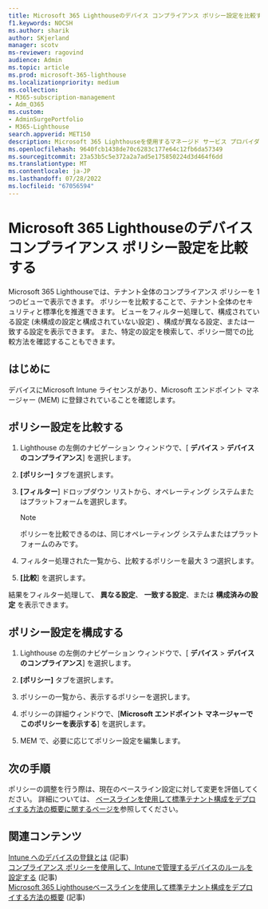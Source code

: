 ```yaml
---
title: Microsoft 365 Lighthouseのデバイス コンプライアンス ポリシー設定を比較する
f1.keywords: NOCSH
ms.author: sharik
author: SKjerland
manager: scotv
ms-reviewer: ragovind
audience: Admin
ms.topic: article
ms.prod: microsoft-365-lighthouse
ms.localizationpriority: medium
ms.collection:
- M365-subscription-management
- Adm_O365
ms.custom:
- AdminSurgePortfolio
- M365-Lighthouse
search.appverid: MET150
description: Microsoft 365 Lighthouseを使用するマネージド サービス プロバイダー (MSP) の場合は、デバイス コンプライアンス ポリシーの設定を比較する方法について説明します。
ms.openlocfilehash: 9640fcb1438de70c6283c177e64c12fb6da57349
ms.sourcegitcommit: 23a53b5c5e372a2a7ad5e175850224d3d464f6dd
ms.translationtype: MT
ms.contentlocale: ja-JP
ms.lasthandoff: 07/28/2022
ms.locfileid: "67056594"
---
```

# <a name="compare-device-compliance-policy-settings-in-microsoft-365-lighthouse"></a>Microsoft 365 Lighthouseのデバイス コンプライアンス ポリシー設定を比較する

Microsoft 365 Lighthouseでは、テナント全体のコンプライアンス ポリシーを 1 つのビューで表示できます。 ポリシーを比較することで、テナント全体のセキュリティと標準化を推進できます。 ビューをフィルター処理して、構成されている設定 (未構成の設定と構成されていない設定) 、構成が異なる設定、または一致する設定を表示できます。 また、特定の設定を検索して、ポリシー間での比較方法を確認することもできます。

## <a name="before-you-begin"></a>はじめに

デバイスにMicrosoft Intune ライセンスがあり、Microsoft エンドポイント マネージャー (MEM) に登録されていることを確認します。

## <a name="compare-policy-settings"></a>ポリシー設定を比較する

1. Lighthouse の左側のナビゲーション ウィンドウで、[ **デバイス** > **デバイスのコンプライアンス**] を選択します。

2. **[ポリシー]** タブを選択します。

3. **[フィルター**] ドロップダウン リストから、オペレーティング システムまたはプラットフォームを選択します。

   > [!NOTE]
   > ポリシーを比較できるのは、同じオペレーティング システムまたはプラットフォームのみです。

4. フィルター処理された一覧から、比較するポリシーを最大 3 つ選択します。

5. **[比較**] を選択します。

結果をフィルター処理して、 **異なる設定**、 **一致する設定**、または **構成済みの設定** を表示できます。

## <a name="configure-a-policy-setting"></a>ポリシー設定を構成する

1. Lighthouse の左側のナビゲーション ウィンドウで、[ **デバイス** > **デバイスのコンプライアンス**] を選択します。

2. **[ポリシー]** タブを選択します。

3. ポリシーの一覧から、表示するポリシーを選択します。

4. ポリシーの詳細ウィンドウで、[**Microsoft エンドポイント マネージャーでこのポリシーを表示する**] を選択します。

5. MEM で、必要に応じてポリシー設定を編集します。

## <a name="next-steps"></a>次の手順

ポリシーの調整を行う際は、現在のベースライン設定に対して変更を評価してください。 詳細については、 [ベースラインを使用して標準テナント構成をデプロイする方法の概要に関するページを](m365-lighthouse-deploy-standard-tenant-configurations-overview.md)参照してください。

## <a name="related-content"></a>関連コンテンツ

[Intune へのデバイスの登録とは](/mem/intune/enrollment/device-enrollment) (記事)  
[コンプライアンス ポリシーを使用して、Intuneで管理するデバイスのルールを設定する](/mem/intune/protect/device-compliance-get-started) (記事)  
[Microsoft 365 Lighthouseベースラインを使用して標準テナント構成をデプロイする方法の概要](m365-lighthouse-deploy-standard-tenant-configurations-overview.md) (記事)
